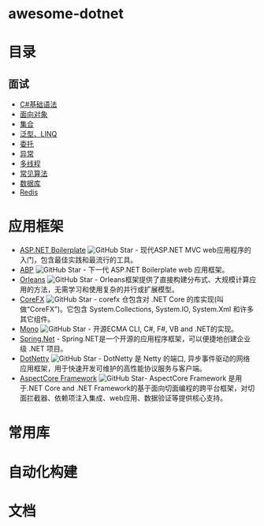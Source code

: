 # awesome-dotnet

# 目录

## 面试
* [C#基础语法](./面试/基础语法.md)
* [面向对象](./面试/面向对象.md)
* [集合](./面试/集合.md)
* [泛型、LINQ](./面试/泛型.md)
* [委托](./面试/委托.md)
* [异常](./面试/异常.md)
* [多线程](./面试/多线程.md)
* [常见算法](./面试/算法.md)
* [数据库](./面试/数据库.md)
* [Redis](./面试/redis.md)

# 应用框架
* [ASP.NET Boilerplate](https://github.com/aspnetboilerplate/aspnetboilerplate) ![GitHub Star](https://img.shields.io/github/stars/aspnetboilerplate/aspnetboilerplate) - 现代ASP.NET MVC web应用程序的入门，包含最佳实践和最流行的工具。
* [ABP](https://github.com/abpframework/abp) ![GitHub Star](https://img.shields.io/github/stars/abpframework/abp) - 下一代 ASP.NET Boilerplate web 应用框架。
* [Orleans](https://github.com/dotnet/orleans) ![GitHub Star](https://img.shields.io/github/stars/dotnet/orleans)  - Orleans框架提供了直接构建分布式、大规模计算应用的方法，无需学习和使用复杂的并行或扩展模型。
* [CoreFX](https://github.com/dotnet/corefx) ![GitHub Star](https://img.shields.io/github/stars/dotnet/corefx) -  corefx 仓包含对 .NET Core 的库实现(叫做“CoreFX”)。它包含 System.Collections, System.IO, System.Xml 和许多其它组件。
* [Mono](https://github.com/mono/mono) ![GitHub Star](https://img.shields.io/github/stars/mono/mono) - 开源ECMA CLI, C#, F#, VB and .NET的实现。
* [Spring.Net](https://github.com/spring-projects/spring-net) - Spring.NET是一个开源的应用程序框架，可以便捷地创建企业级 .NET 项目。
* [DotNetty](https://github.com/Azure/DotNetty) ![GitHub Star](https://img.shields.io/github/stars/Azure/DotNetty) - DotNetty 是 Netty 的端口, 异步事件驱动的网络应用框架，用于快速开发可维护的高性能协议服务与客户端。
* [AspectCore Framework](https://github.com/dotnetcore/AspectCore-Framework) ![GitHub Star](https://img.shields.io/github/stars/dotnetcore/AspectCore-Framework)- AspectCore Framework 是用于.NET Core and .NET Framework的基于面向切面编程的跨平台框架，对切面拦截器、依赖项注入集成、web应用、数据验证等提供核心支持。


# 常用库

# 自动化构建

# 文档